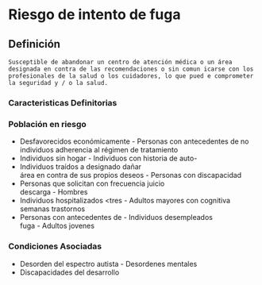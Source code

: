 # Riesgo de intento de fuga
## Definición
	Susceptible de abandonar un centro de atención médica o un área designada en contra de las recomendaciones o sin comun icarse con los profesionales de la salud o los cuidadores, lo que pued e comprometer la seguridad y / o la salud.

### Caracteristicas Definitorias


### Población en riesgo
- Desfavorecidos económicamente  - Personas con antecedentes de 
no 
 individuos   adherencia al régimen de 
tratamiento  
- Individuos sin hogar  - Individuos con historia de auto-  
- Individuos traídos a designado   dañar  
 área en contra de sus propios 
deseos  - Personas con discapacidad  
- Personas que solicitan con 
frecuencia   juicio  
 descarga  - Hombres  
- Individuos hospitalizados <tres  - Adultos mayores con cognitiva  
 semanas   trastornos  
- Personas con antecedentes de  - Individuos desempleados  
 fuga - Adultos jovenes

### Condiciones Asociadas
- Desorden del espectro autista  - Desordenes mentales   
- Discapacidades del desarrollo

